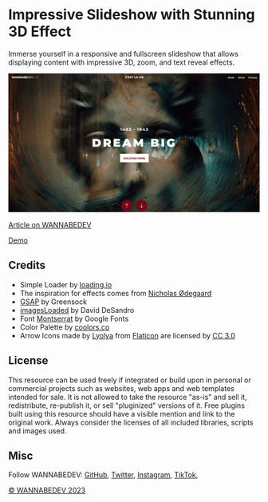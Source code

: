 # Impressive Slideshow with Stunning 3D Effect

Immerse yourself in a responsive and fullscreen slideshow that allows displaying content with impressive 3D, zoom, and text reveal effects. 

![Impressive Slideshow with Stunning 3D Effect](/assets/img/impressive-slideshow-with-stunning-3d-effect-new.png)

[Article on WANNABEDEV](https://wannabedev.io/tutorials/impressive-slideshow-with-stunning-3d-effect/)

[Demo](https://wannabedev.io/_posts/demo/impressive-slideshow-with-stunning-3d-effect)

## Credits
- Simple Loader by [loading.io](https://loading.io/css/)
- The inspiration for effects comes from [Nicholas Ødegaard](https://dribbble.com/shots/6079248-Sandro-Botticelli-2)
- [GSAP](https://greensock.com/) by Greensock
- [imagesLoaded](https://imagesloaded.desandro.com/) by David DeSandro
- Font [Montserrat](https://fonts.google.com/specimen/Montserrat) by Google Fonts
- Color Palette by [coolors.co](https://coolors.co/)
- Arrow Icons made by [Lyolya](https://www.flaticon.com/authors/lyolya) from [Flaticon](https://www.flaticon.com/) are licensed by [CC 3.0](http://creativecommons.org/licenses/by/3.0/)

## License
This resource can be used freely if integrated or build upon in personal or commercial projects such as websites, web apps and web templates intended for sale. It is not allowed to take the resource "as-is" and sell it, redistribute, re-publish it, or sell "pluginized" versions of it. Free plugins built using this resource should have a visible mention and link to the original work. Always consider the licenses of all included libraries, scripts and images used.

## Misc

Follow WANNABEDEV: [GitHub](https://github.com/wannabedevio), [Twitter](https://twitter.com/wannabedev_io), [Instagram](https://www.instagram.com/wannabedev.io/), [TikTok](https://www.tiktok.com/@wannabedev.io), 

[© WANNABEDEV 2023](https://wannabedev.io)
